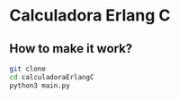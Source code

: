 # Calculadora Erlang C

## How to make it work?
```sh
git clone
cd calculadoraErlangC
python3 main.py
```
